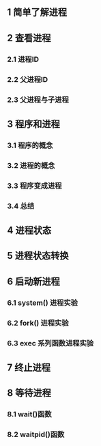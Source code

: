 ## 1 简单了解进程

## 2 查看进程

### 2.1 进程ID

### 2.2 父进程ID

### 2.3 父进程与子进程
## 3 程序和进程

### 3.1 程序的概念

### 3.2 进程的概念

### 3.3 程序变成进程

### 3.4 总结
## 4 进程状态

## 5 进程状态转换

## 6 启动新进程

### 6.1 system() 进程实验

### 6.2 fork() 进程实验

### 6.3 exec 系列函数进程实验
## 7 终止进程

## 8 等待进程

### 8.1 wait()函数

### 8.2 waitpid()函数